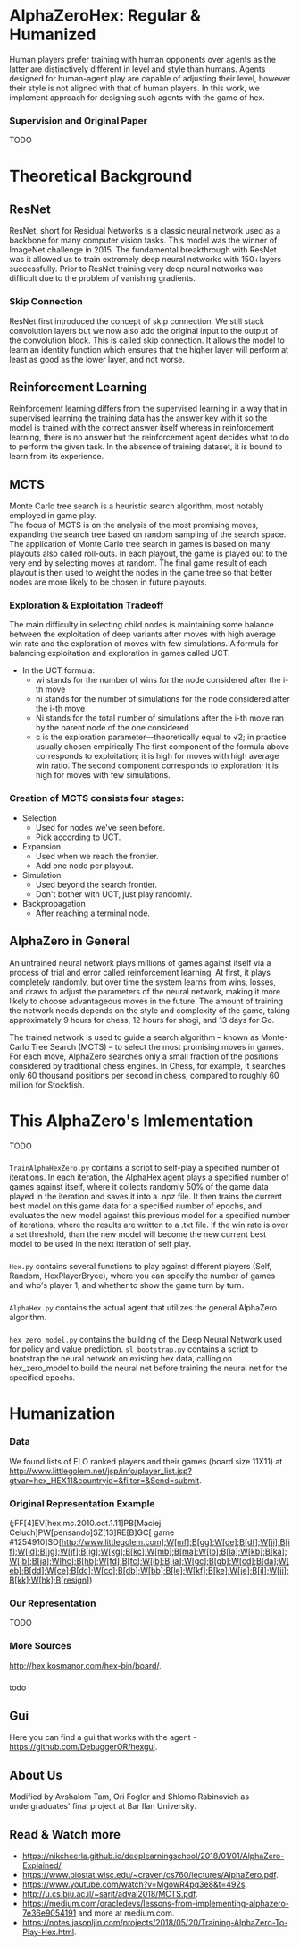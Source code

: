 # AlphaZeroHex: Regular & Humanized 
Human players prefer training with human opponents over agents as the latter are distinctively different in level and style than humans. Agents designed for human-agent play are capable of adjusting their level, however their style is not aligned with that of human players. In this work, we implement approach for designing such agents with the game of hex.  

### Supervision and Original Paper
TODO

# Theoretical Background

## ResNet
ResNet, short for Residual Networks is a classic neural network used as a backbone for many computer vision tasks. This model was the winner of ImageNet challenge in 2015. The fundamental breakthrough with ResNet was it allowed us to train extremely deep neural networks with 150+layers successfully. Prior to ResNet training very deep neural networks was difficult due to the problem of vanishing gradients.

### Skip Connection
ResNet first introduced the concept of skip connection. We still stack convolution layers but we now also add the original input to the output of the convolution block. This is called skip connection.
It allows the model to learn an identity function which ensures that the higher layer will perform at least as good as the lower layer, and not worse.

## Reinforcement Learning
Reinforcement learning differs from the supervised learning in a way that in supervised learning the training data has the answer key with it so the model is trained with the correct answer itself whereas in reinforcement learning, there is no answer but the reinforcement agent decides what to do to perform the given task.  In the absence of training dataset, it is bound to learn from its experience.

## MCTS
Monte Carlo tree search is a heuristic search algorithm, most notably employed in game play.                                                                                                                                                                                                                                                                                                                                                                                                                                                                                                                                                                                                                                                                                                                                                                                                                                                                                                                                                                                                                                                                                                                                                                                                                                                                                                                                                                                                                                                                                                                                                                                                                                                                                                                                                                                                                                                                                                                                                                                                                                                                                                                                                                                                                                                                                                                                                                                                                                                                                                                                                                                                                                                                                                                                                                                                                                                                                                                                                                                                                                                                        
The focus of MCTS is on the analysis of the most promising moves, expanding the search tree based on random sampling of the search space. The application of Monte Carlo tree search in games is based on many playouts also called roll-outs. In each playout, the game is played out to the very end by selecting moves at random. The final game result of each playout is then used to weight the nodes in the game tree so that better nodes are more likely to be chosen in future playouts.

### Exploration & Exploitation Tradeoff
The main difficulty in selecting child nodes is maintaining some balance between the exploitation of deep variants after moves with high average win rate and the exploration of moves with few simulations. A formula for balancing exploitation and exploration in games called UCT.
* In the UCT formula:
  * wi stands for the number of wins for the node considered after the i-th move
  * ni stands for the number of simulations for the node considered after the i-th move
  * Ni stands for the total number of simulations after the i-th move ran by the parent node of the one considered
  * c is the exploration parameter—theoretically equal to √2; in practice usually chosen empirically
The first component of the formula above corresponds to exploitation; it is high for moves with high average win ratio. The second component corresponds to exploration; it is high for moves with few simulations.

### Creation of MCTS consists four stages:
* Selection  
  * Used for nodes we've seen before.  
  * Pick according to UCT.  
* Expansion  
  * Used when we reach the frontier.  
  * Add one node per playout.  
* Simulation  
  * Used beyond the search frontier.  
  * Don't bother with UCT, just play randomly.  
* Backpropagation  
  * After reaching a terminal node.  

## AlphaZero in General
An untrained neural network plays millions of games against itself via a process of trial and error called reinforcement learning. At first, it plays completely randomly, but over time the system learns from wins, losses, and draws to adjust the parameters of the neural network, making it more likely to choose advantageous moves in the future. The amount of training the network needs depends on the style and complexity of the game, taking approximately 9 hours for chess, 12 hours for shogi, and 13 days for Go.

The trained network is used to guide a search algorithm – known as Monte-Carlo Tree Search (MCTS) – to select the most promising moves in games. For each move, AlphaZero searches only a small fraction of the positions considered by traditional chess engines. In Chess, for example, it searches only 60 thousand positions per second in chess, compared to roughly 60 million for Stockfish.

# This AlphaZero's Imlementation
TODO

###
`TrainAlphaHexZero.py` contains a script to self-play a specified number of iterations. In each iteration, the AlphaHex agent plays a specified number of games against itself, where it collects randomly 50% of the game data played in the iteration and saves it into a .npz file. It then trains the current best model on this game data for a specified number of epochs, and evaluates the new model against this previous model for a specified number of iterations, where the results are written to a .txt file. If the win rate is over a set threshold, than the new model will become the new current best model to be used in the next iteration of self play.  

###
`Hex.py` contains several functions to play against different players (Self, Random, HexPlayerBryce), where you can specify the number of games and who's player 1, and whether to show the game turn by turn. 

###
`AlphaHex.py` contains the actual agent that utilizes the general AlphaZero algorithm.

###
`hex_zero_model.py` contains the building of the Deep Neural Network used for policy and value prediction.
`sl_bootstrap.py` contains a script to bootstrap the neural network on existing hex data, calling on hex_zero_model to build the neural net before training the neural net for the specified epochs.

# Humanization

### Data
We found lists of ELO ranked players and their games (board size 11X11) at http://www.littlegolem.net/jsp/info/player_list.jsp?gtvar=hex_HEX11&countryid=&filter=&Send=submit.

### Original Representation Example
(;FF[4]EV[hex.mc.2010.oct.1.11]PB[Maciej Celuch]PW[pensando]SZ[13]RE[B]GC[ game #1254910]SO[http://www.littlegolem.com];W[mf];B[gg];W[de];B[df];W[ji];B[if];W[ld];B[jg];W[jf];B[ig];W[kg];B[kc];W[mb];B[ma];W[lb];B[la];W[kb];B[ka];W[jb];B[ja];W[hc];B[hb];W[fd];B[fc];W[ib];B[ia];W[gc];B[gb];W[cd];B[da];W[eb];B[dd];W[ce];B[dc];W[cc];B[db];W[bb];B[le];W[kf];B[ke];W[je];B[il];W[jj];B[kk];W[hk];B[resign])

### Our Representation
TODO

### More Sources
http://hex.kosmanor.com/hex-bin/board/.

###
todo

## Gui
Here you can find a gui that works with the agent - https://github.com/DebuggerOR/hexgui.

## About Us
Modified by Avshalom Tam, Ori Fogler and Shlomo Rabinovich as undergraduates' final project at Bar Ilan University.

## Read & Watch more
* https://nikcheerla.github.io/deeplearningschool/2018/01/01/AlphaZero-Explained/.
* https://www.biostat.wisc.edu/~craven/cs760/lectures/AlphaZero.pdf.
* https://www.youtube.com/watch?v=MgowR4pq3e8&t=492s.
* http://u.cs.biu.ac.il/~sarit/advai2018/MCTS.pdf.
* https://medium.com/oracledevs/lessons-from-implementing-alphazero-7e36e9054191 and more at medium.com.
* https://notes.jasonljin.com/projects/2018/05/20/Training-AlphaZero-To-Play-Hex.html.




